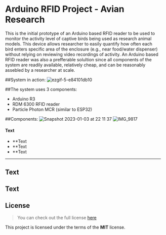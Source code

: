 Arduino RFID Project - Avian Research
============
This is the initial prototype of an Arduino based RFID reader to be used to monitor the activity level of captive birds being used as research animal models. This device allows researcher to easily quantify how often each bird enters specific area of the enclosure (e.g., near food/water dispenser) without relying on reviewing video recordings of activity. An Arduino based RFID reader was also a prefferable solultion since all components of the system are readily available, relatively cheap, and can be reasonably assebled by a researcher at scale.



##System in action:
![ezgif-5-e84101db10](https://user-images.githubusercontent.com/10858614/210491779-9c8d4afc-089e-4ed6-b516-eecfae301fe7.gif)

##The system uses 3 components:
- Arduino R3
- RDM 6300 RFID reader
- Particle Photon MCR (similar to ESP32)

##Components:
![Snapshot 2023-01-03 at 22 11 37](https://user-images.githubusercontent.com/10858614/210491799-e7a592d9-c41a-4845-8d47-c22118b8bfa0.jpg)
![IMG_9817](https://user-images.githubusercontent.com/10858614/210491965-74b5e38a-7691-417c-86f1-aa9ecbd0d5d3.jpg)

#### Text
- **Text
- **Text
- **Text
---

## Text
Text
---

## License
>You can check out the full license [here](https://github.com/IgorAntun/node-chat/blob/master/LICENSE)

This project is licensed under the terms of the **MIT** license.
